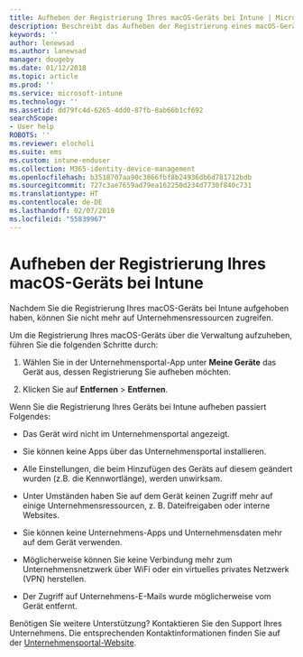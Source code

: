 ```yaml
---
title: Aufheben der Registrierung Ihres macOS-Geräts bei Intune | Microsoft-Dokumentation
description: Beschreibt das Aufheben der Registrierung eines macOS-Geräts bei Intune.
keywords: ''
author: lenewsad
ms.author: lanewsad
manager: dougeby
ms.date: 01/12/2018
ms.topic: article
ms.prod: ''
ms.service: microsoft-intune
ms.technology: ''
ms.assetid: dd79fc4d-6265-4dd0-87fb-8ab66b1cf692
searchScope:
- User help
ROBOTS: ''
ms.reviewer: elocholi
ms.suite: ems
ms.custom: intune-enduser
ms.collection: M365-identity-device-management
ms.openlocfilehash: b3518707aa90c3866fbf8b24936db6d781712bdb
ms.sourcegitcommit: 727c3ae7659ad79ea162250d234d7730f840c731
ms.translationtype: HT
ms.contentlocale: de-DE
ms.lasthandoff: 02/07/2019
ms.locfileid: "55839967"
---
```

# <a name="unenroll-your-macos-device-from-intune"></a>Aufheben der Registrierung Ihres macOS-Geräts bei Intune

Nachdem Sie die Registrierung Ihres macOS-Geräts bei Intune aufgehoben haben, können Sie nicht mehr auf Unternehmensressourcen zugreifen.

Um die Registrierung Ihres macOS-Geräts über die Verwaltung aufzuheben, führen Sie die folgenden Schritte durch:

1.  Wählen Sie in der Unternehmensportal-App unter **Meine Geräte** das Gerät aus, dessen Registrierung Sie aufheben möchten.

2.  Klicken Sie auf **Entfernen** > **Entfernen**.

Wenn Sie die Registrierung Ihres Geräts bei Intune aufheben passiert Folgendes:

-   Das Gerät wird nicht im Unternehmensportal angezeigt.

-   Sie können keine Apps über das Unternehmensportal installieren.

-   Alle Einstellungen, die beim Hinzufügen des Geräts auf diesem geändert wurden (z.B. die Kennwortlänge), werden unwirksam.

-   Unter Umständen haben Sie auf dem Gerät keinen Zugriff mehr auf einige Unternehmensressourcen, z. B. Dateifreigaben oder interne Websites.

-   Sie können keine Unternehmens-Apps und Unternehmensdaten mehr auf dem Gerät verwenden.

-   Möglicherweise können Sie keine Verbindung mehr zum Unternehmensnetzwerk über WiFi oder ein virtuelles privates Netzwerk (VPN) herstellen.

-   Der Zugriff auf Unternehmens-E-Mails wurde möglicherweise vom Gerät entfernt.

Benötigen Sie weitere Unterstützung? Kontaktieren Sie den Support Ihres Unternehmens. Die entsprechenden Kontaktinformationen finden Sie auf der [Unternehmensportal-Website](https://go.microsoft.com/fwlink/?linkid=2010980).
